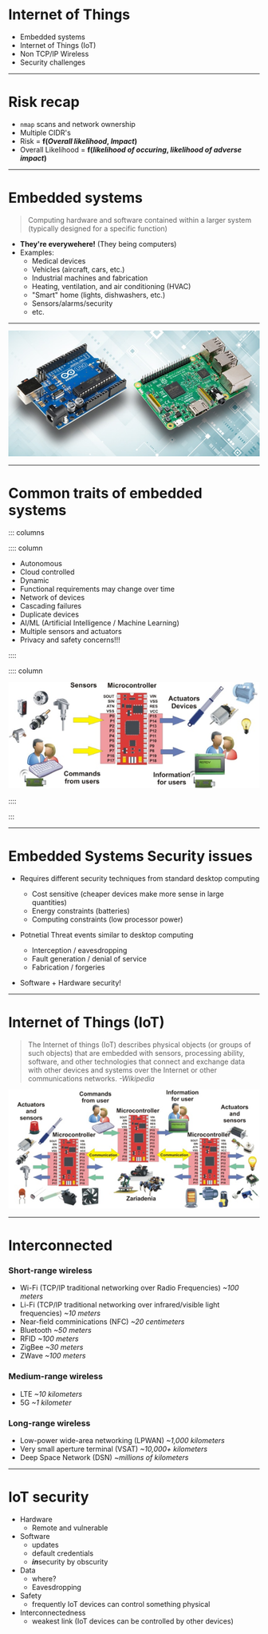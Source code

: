 # Internet of Things

* Embedded systems
* Internet of Things (IoT)
* Non TCP/IP Wireless
* Security challenges

---

# Risk recap 

* `nmap` scans and network ownership
* Multiple CIDR's
* Risk = **f(***Overall likelihood*, *Impact***)**
* Overall Likelihood = **f(***likelihood of occuring*, *likelihood of adverse impact***)**

---

# Embedded systems

> Computing hardware and software contained within a larger system 
  (typically designed for a specific function)

* **They're everywehere!** (They being computers)
* Examples:
  * Medical devices
  * Vehicles (aircraft, cars, etc.)
  * Industrial machines and fabrication
  * Heating, ventilation, and air conditioning (HVAC)
  * "Smart" home (lights, dishwashers, etc.)
  * Sensors/alarms/security
  * etc.

---

![Raspberry Pi & Arduino](./img/embedded.jpg)

---

# Common traits of embedded systems

::: columns

:::: column

* Autonomous
* Cloud controlled
* Dynamic
* Functional requirements may change over time
* Network of devices
* Cascading failures 
* Duplicate devices
* AI/ML (Artificial Intelligence / Machine Learning)
* Multiple sensors and actuators
* Privacy and safety concerns!!!

::::

:::: column

![Embedded System](./img/embedded-system.jpeg)

::::

:::

---

# Embedded Systems Security issues

* Requires different security techniques from standard desktop computing 
  * Cost sensitive (cheaper devices make more sense in large quantities)
  * Energy constraints (batteries)
  * Computing constraints (low processor power)

* Potnetial Threat events similar to desktop computing
  * Interception / eavesdropping
  * Fault generation / denial of service
  * Fabrication / forgeries

* Software + Hardware security!

---

# Internet of Things (IoT)

> The Internet of things (IoT) describes physical objects (or groups of such objects) that are embedded with sensors, processing ability, software, and other technologies that connect and exchange data with other devices and systems over the Internet or other communications networks. *-Wikipedia*

![IoT](./img/iot.png)

---

# Interconnected

### Short-range wireless
  * Wi-Fi (TCP/IP traditional networking over Radio Frequencies) *~100 meters*
  * Li-Fi (TCP/IP traditional networking over infrared/visible light frequencies) *~10 meters*
  * Near-field comminications (NFC) *~20 centimeters*
  * Bluetooth *~50 meters*
  * RFID *~100 meters*
  * ZigBee *~30 meters*
  * ZWave *~100 meters*

### Medium-range wireless
  * LTE *~10 kilometers*
  * 5G *~1 kilometer*

### Long-range wireless
  * Low-power wide-area networking (LPWAN) *~1,000 kilometers*
  * Very small aperture terminal (VSAT) *~10,000+ kilometers*
  * Deep Space Network (DSN) *~millions of kilometers*

---

# IoT security

* Hardware
  * Remote and vulnerable
* Software
  * updates
  * default credentials
  * ***in***security by obscurity
* Data
  * where?
  * Eavesdropping
* Safety
  * frequently IoT devices can control something physical
* Interconnectedness
  * weakest link (IoT devices can be controlled by other devices)


